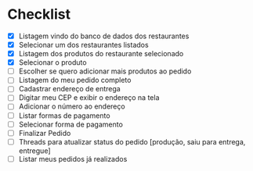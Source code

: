 # Checklist

- [x] Listagem vindo do banco de dados dos restaurantes
- [x] Selecionar um dos restaurantes listados
- [x] Listagem dos produtos do restaurante selecionado
- [x] Selecionar o produto
- [ ] Escolher se quero adicionar mais produtos ao pedido
- [ ] Listagem do meu pedido completo
- [ ] Cadastrar endereço de entrega
- [ ] Digitar meu CEP e exibir o endereço na tela
- [ ] Adicionar o número ao endereço
- [ ] Listar formas de pagamento
- [ ] Selecionar forma de pagamento
- [ ] Finalizar Pedido
- [ ] Threads para atualizar status do pedido [produção, saiu para entrega, entregue]
- [ ] Listar meus pedidos já realizados
